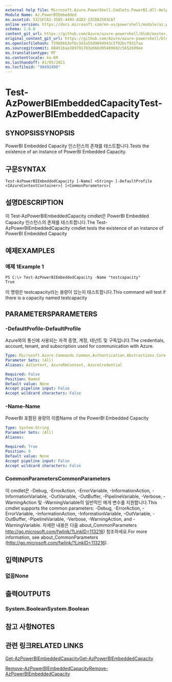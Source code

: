 ```yaml
---
external help file: Microsoft.Azure.PowerShell.Cmdlets.PowerBI.dll-Help.xml
Module Name: Az.PowerBIEmbedded
ms.assetid: 5321FC62-3585-4493-A3D2-22CD82503CA7
online version: https://docs.microsoft.com/en-us/powershell/module/az.powerbiembedded/test-azpowerbiembeddedcapacity
schema: 2.0.0
content_git_url: https://github.com/Azure/azure-powershell/blob/master/src/PowerBIEmbedded/PowerBIEmbedded/help/Test-AzPowerBIEmbeddedCapacity.md
original_content_git_url: https://github.com/Azure/azure-powershell/blob/master/src/PowerBIEmbedded/PowerBIEmbedded/help/Test-AzPowerBIEmbeddedCapacity.md
ms.openlocfilehash: 73960bb3efbc3d1a55d9894943c2f92bcf931faa
ms.sourcegitcommit: 68451baa389791703e666d95469602c5652609ee
ms.translationtype: MT
ms.contentlocale: ko-KR
ms.lasthandoff: 01/05/2021
ms.locfileid: "98492498"
---
```

# <span data-ttu-id="9d200-101">Test-AzPowerBIEmbeddedCapacity</span><span class="sxs-lookup"><span data-stu-id="9d200-101">Test-AzPowerBIEmbeddedCapacity</span></span>

## <span data-ttu-id="9d200-102">SYNOPSIS</span><span class="sxs-lookup"><span data-stu-id="9d200-102">SYNOPSIS</span></span>
<span data-ttu-id="9d200-103">PowerBI Embedded Capacity 인스턴스의 존재를 테스트합니다.</span><span class="sxs-lookup"><span data-stu-id="9d200-103">Tests the existence of an instance of PowerBI Embedded Capacity.</span></span>

## <span data-ttu-id="9d200-104">구문</span><span class="sxs-lookup"><span data-stu-id="9d200-104">SYNTAX</span></span>

```
Test-AzPowerBIEmbeddedCapacity [-Name] <String> [-DefaultProfile <IAzureContextContainer>] [<CommonParameters>]
```

## <span data-ttu-id="9d200-105">설명</span><span class="sxs-lookup"><span data-stu-id="9d200-105">DESCRIPTION</span></span>
<span data-ttu-id="9d200-106">이 Test-AzPowerBIEmbeddedCapacity cmdlet은 PowerBI Embedded Capacity 인스턴스의 존재를 테스트합니다.</span><span class="sxs-lookup"><span data-stu-id="9d200-106">The Test-AzPowerBIEmbeddedCapacity cmdlet tests the existence of an instance of PowerBI Embedded Capacity</span></span>

## <span data-ttu-id="9d200-107">예제</span><span class="sxs-lookup"><span data-stu-id="9d200-107">EXAMPLES</span></span>

### <span data-ttu-id="9d200-108">예제 1</span><span class="sxs-lookup"><span data-stu-id="9d200-108">Example 1</span></span>
```
PS C:\> Test-AzPowerBIEmbeddedCapacity -Name "testcapacity"
True
```

<span data-ttu-id="9d200-109">이 명령은 testcapacity라는 용량이 있는지 테스트합니다.</span><span class="sxs-lookup"><span data-stu-id="9d200-109">This command will test if there is a capacity named testcapacity</span></span>

## <span data-ttu-id="9d200-110">PARAMETERS</span><span class="sxs-lookup"><span data-stu-id="9d200-110">PARAMETERS</span></span>

### <span data-ttu-id="9d200-111">-DefaultProfile</span><span class="sxs-lookup"><span data-stu-id="9d200-111">-DefaultProfile</span></span>
<span data-ttu-id="9d200-112">Azure와의 통신에 사용되는 자격 증명, 계정, 테넌트 및 구독입니다.</span><span class="sxs-lookup"><span data-stu-id="9d200-112">The credentials, account, tenant, and subscription used for communication with Azure.</span></span>

```yaml
Type: Microsoft.Azure.Commands.Common.Authentication.Abstractions.Core.IAzureContextContainer
Parameter Sets: (All)
Aliases: AzContext, AzureRmContext, AzureCredential

Required: False
Position: Named
Default value: None
Accept pipeline input: False
Accept wildcard characters: False
```

### <span data-ttu-id="9d200-113">-Name</span><span class="sxs-lookup"><span data-stu-id="9d200-113">-Name</span></span>
<span data-ttu-id="9d200-114">PowerBI 포함된 용량의 이름</span><span class="sxs-lookup"><span data-stu-id="9d200-114">Name of the PowerBI Embedded Capacity</span></span>

```yaml
Type: System.String
Parameter Sets: (All)
Aliases:

Required: True
Position: 0
Default value: None
Accept pipeline input: False
Accept wildcard characters: False
```

### <span data-ttu-id="9d200-115">CommonParameters</span><span class="sxs-lookup"><span data-stu-id="9d200-115">CommonParameters</span></span>
<span data-ttu-id="9d200-116">이 cmdlet은 -Debug, -ErrorAction, -ErrorVariable, -InformationAction, -InformationVariable, -OutVariable, -OutBuffer, -PipelineVariable, -Verbose, -WarningAction 및 -WarningVariable의 일반적인 매개 변수를 지원합니다.</span><span class="sxs-lookup"><span data-stu-id="9d200-116">This cmdlet supports the common parameters: -Debug, -ErrorAction, -ErrorVariable, -InformationAction, -InformationVariable, -OutVariable, -OutBuffer, -PipelineVariable, -Verbose, -WarningAction, and -WarningVariable.</span></span> <span data-ttu-id="9d200-117">자세한 내용은 다음 about_CommonParameters http://go.microsoft.com/fwlink/?LinkID=113216) 참조하세요.</span><span class="sxs-lookup"><span data-stu-id="9d200-117">For more information, see about_CommonParameters (http://go.microsoft.com/fwlink/?LinkID=113216).</span></span>

## <span data-ttu-id="9d200-118">입력</span><span class="sxs-lookup"><span data-stu-id="9d200-118">INPUTS</span></span>

### <span data-ttu-id="9d200-119">없음</span><span class="sxs-lookup"><span data-stu-id="9d200-119">None</span></span>

## <span data-ttu-id="9d200-120">출력</span><span class="sxs-lookup"><span data-stu-id="9d200-120">OUTPUTS</span></span>

### <span data-ttu-id="9d200-121">System.Boolean</span><span class="sxs-lookup"><span data-stu-id="9d200-121">System.Boolean</span></span>

## <span data-ttu-id="9d200-122">참고 사항</span><span class="sxs-lookup"><span data-stu-id="9d200-122">NOTES</span></span>

## <span data-ttu-id="9d200-123">관련 링크</span><span class="sxs-lookup"><span data-stu-id="9d200-123">RELATED LINKS</span></span>

[<span data-ttu-id="9d200-124">Get-AzPowerBIEmbeddedCapacity</span><span class="sxs-lookup"><span data-stu-id="9d200-124">Get-AzPowerBIEmbeddedCapacity</span></span>](./Get-AzPowerBIEmbeddedCapacity.md)

[<span data-ttu-id="9d200-125">Remove-AzPowerBIEmbeddedCapacity</span><span class="sxs-lookup"><span data-stu-id="9d200-125">Remove-AzPowerBIEmbeddedCapacity</span></span>](./Remove-AzPowerBIEmbeddedCapacity.md)
